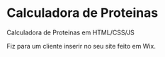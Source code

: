 # Calculadora de Proteinas

Calculadora de Proteinas em HTML/CSS/JS

Fiz para um cliente inserir no seu site feito em Wix. 


